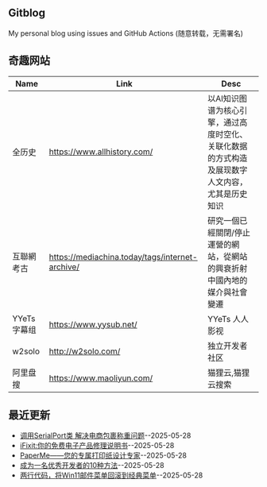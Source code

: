 ## Gitblog
My personal blog using issues and GitHub Actions (随意转载，无需署名)
## 奇趣网站
| Name | Link | Desc | 
 | ---- | ---- | ---- |
| 全历史 | https://www.allhistory.com/ | 以AI知识图谱为核心引擎，通过高度时空化、关联化数据的方式构造及展现数字人文内容，尤其是历史知识 |
| 互聯網考古 | https://mediachina.today/tags/internet-archive/ | 研究一個已經關閉/停止運營的網站，從網站的興衰折射中國內地的媒介與社會變遷 |
| YYeTs 字幕组 | https://www.yysub.net/ | YYeTs 人人影视|字幕组官方站 |
| w2solo | http://w2solo.com/ | 独立开发者社区 |
|  阿里盘搜 | https://www.maoliyun.com/ |  猫狸云,猫狸云搜索 |
## 最近更新
- [调用SerialPort类 解决电商包裹称重问题](https://github.com/dotneteye/myblog/issues/6)--2025-05-28
- [iFixit:你的免费电子产品修理说明书](https://github.com/dotneteye/myblog/issues/5)--2025-05-28
- [PaperMe——您的专属打印纸设计专家](https://github.com/dotneteye/myblog/issues/4)--2025-05-28
- [成为一名优秀开发者的10种方法](https://github.com/dotneteye/myblog/issues/3)--2025-05-28
- [两行代码，将Win11邮件菜单回滚到经典菜单](https://github.com/dotneteye/myblog/issues/2)--2025-05-28
